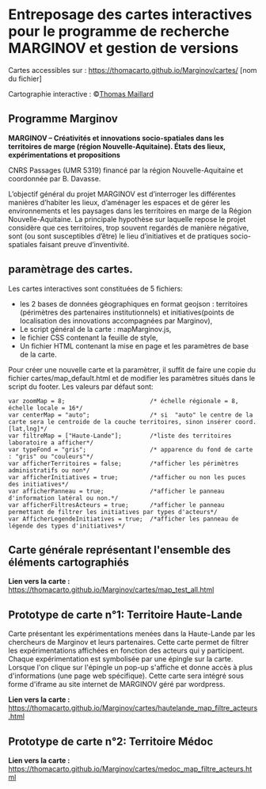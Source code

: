 # Entreposage des cartes interactives pour le programme de recherche MARGINOV et gestion de versions

Cartes accessibles sur : https://thomacarto.github.io/Marginov/cartes/ [nom du fichier]

Cartographie interactive : ©[Thomas Maillard](https://cv.archives-ouvertes.fr/thomas-maillard "CV_T-Maillard") 

## Programme Marginov


**MARGINOV – Créativités et innovations socio-spatiales dans les territoires de marge (région Nouvelle-Aquitaine). États des lieux, expérimentations et propositions**

CNRS Passages (UMR 5319) financé par la région Nouvelle-Aquitaine et coordonnée par B. Davasse.

L’objectif général du projet MARGINOV est d’interroger les différentes manières d’habiter les lieux, d’aménager les espaces et de gérer les environnements et les paysages dans les territoires en marge de la Région Nouvelle-Aquitaine. La principale hypothèse sur laquelle repose le projet considère que ces territoires, trop souvent regardés de manière négative, sont (ou sont susceptibles d’être) le lieu d’initiatives et de pratiques socio-spatiales faisant preuve d’inventivité.

## paramètrage des cartes.

Les cartes interactives sont constituées de 5 fichiers:
- les 2 bases de données géographiques en format geojson : territoires (périmètres des partenaires institutionnels) et initiatives(points de localisation des innovations accompagnées par Marginov),
- Le script général de la carte : mapMarginov.js,
- le fichier CSS contenant la feuille de style,
- Un fichier HTML contenant la mise en page et les paramètres de base de la carte.

Pour créer une nouvelle carte et la paramètrer, il suffit de faire une copie du fichier cartes/map_default.html et de modifier les paramètres situés dans le script du footer. Les valeurs par défaut sont:

~~~~
var zoomMap = 8;                        /* échelle régionale = 8, échelle locale = 16*/
var centerMap = "auto";                 /* si  "auto" le centre de la carte sera le centroide de la couche territoires, sinon insérer coord.[lat,lng]*/
var filtreMap = ["Haute-Lande"];        /*liste des territoires laboratoire a afficher*/
var typeFond = "gris";                  /* apparence du fond de carte : "gris" ou "couleurs"*/
var afficherTerritoires = false;        /*afficher les périmètres administratifs ou non*/
var afficherInitiatives = true;         /*afficher ou non les puces des initiatives*/
var afficherPanneau = true;             /*afficher le panneau d'information latéral ou non.*/
var afficherFiltresActeurs = true;      /*afficher le panneau permettant de filtrer les initiatives par types d'acteurs*/
var AfficherLegendeInitiatives = true;  /*afficher les panneau de légende des types d'initiatives*/
~~~~
## Carte générale représentant l'ensemble des éléments cartographiés

**Lien vers la carte :** https://thomacarto.github.io/Marginov/cartes/map_test_all.html

## Prototype de carte n°1: Territoire Haute-Lande

Carte présentant les expérimentations menées dans la Haute-Lande par les chercheurs de Marginov et leurs partenaires. Cette carte permet de filtrer les expérimentations affichées en fonction des acteurs qui y participent. Chaque expérimentation est symbolisée par une épingle sur la carte. Lorsque l'on clique sur l'épingle un pop-up s'affiche et donne accès à plus d'informations (une page web spécifique). Cette carte sera intégré sous forme d'iframe au site internet de MARGINOV géré par wordpress.

**Lien vers la carte :** https://thomacarto.github.io/Marginov/cartes/hautelande_map_filtre_acteurs.html
## Prototype de carte n°2: Territoire Médoc
**Lien vers la carte :** https://thomacarto.github.io/Marginov/cartes/medoc_map_filtre_acteurs.html






